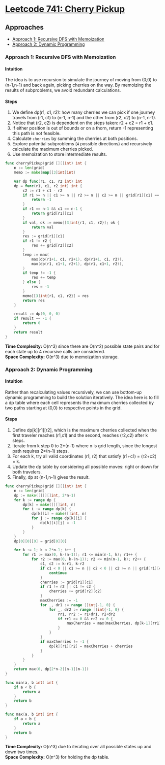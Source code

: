 # [Leetcode 741: Cherry Pickup](https://leetcode.com/problems/cherry-pickup/)

## Approaches
- [Approach 1: Recursive DFS with Memoization](#approach-1-recursive-dfs-with-memoization)
- [Approach 2: Dynamic Programming](#approach-2-dynamic-programming)

### Approach 1: Recursive DFS with Memoization

#### Intuition
The idea is to use recursion to simulate the journey of moving from (0,0) to (n-1,n-1) and back again, picking cherries on the way. By memoizing the results of subproblems, we avoid redundant calculations.

#### Steps
1. We define dp(r1, c1, r2): how many cherries we can pick if one journey travels from (r1, c1) to (n-1, n-1) and the other from (r2, c2) to (n-1, n-1).
2. Notice that (r2, c2) is dependent on the steps taken: r2 + c2 = r1 + c1.
3. If either position is out of bounds or on a thorn, return -1 representing this path is not feasible.
4. Calculate `cherries` by summing the cherries at both positions.
5. Explore potential subproblems (`4` possible directions) and recursively calculate the maximum cherries picked.
6. Use memoization to store intermediate results.

```go
func cherryPickup(grid [][]int) int {
    n := len(grid)
    memo := make(map[[3]int]int)

    var dp func(r1, c1, r2 int) int
    dp = func(r1, c1, r2 int) int {
        c2 := r1 + c1 - r2
        if r1 >= n || c1 >= n || r2 >= n || c2 >= n || grid[r1][c1] == -1 || grid[r2][c2] == -1 {
            return -1
        }
        if r1 == n-1 && c1 == n-1 {
            return grid[r1][c1]
        }
        if val, ok := memo[[3]int{r1, c1, r2}]; ok {
            return val
        }
        res := grid[r1][c1]
        if r1 != r2 {
            res += grid[r2][c2]
        }
        temp := max(
            max(dp(r1+1, c1, r2+1), dp(r1+1, c1, r2)),
            max(dp(r1, c1+1, r2+1), dp(r1, c1+1, r2)),
        )
        if temp != -1 {
            res += temp
        } else {
            res = -1
        }
        memo[[3]int{r1, c1, r2}] = res
        return res
    }

    result := dp(0, 0, 0)
    if result == -1 {
        return 0
    }
    return result
}
```

**Time Complexity:** O(n^3) since there are O(n^2) possible state pairs and for each state up to 4 recursive calls are considered.  
**Space Complexity:** O(n^3) due to memoization storage.

### Approach 2: Dynamic Programming

#### Intuition
Rather than recalculating values recursively, we can use bottom-up dynamic programming to build the solution iteratively. The idea here is to fill a dp table where each cell represents the maximum cherries collected by two paths starting at (0,0) to respective points in the grid.

#### Steps
1. Define dp[k][r1][r2], which is the maximum cherries collected when the first traveler reaches (r1,c1) and the second, reaches (r2,c2) after k steps.
2. Iterate from k step 0 to 2*(n-1) where n is grid length, since the longest path requires 2*(n-1) steps.
3. For each k, try all valid coordinates (r1, r2) that satisfy (r1+c1) = (r2+c2) = k.
4. Update the dp table by considering all possible moves: right or down for both travelers.
5. Finally, dp at (n-1,n-1) gives the result.

```go
func cherryPickup(grid [][]int) int {
    n := len(grid)
    dp := make([][][]int, 2*n-1)
    for k := range dp {
        dp[k] = make([][]int, n)
        for i := range dp[k] {
            dp[k][i] = make([]int, n)
            for j := range dp[k][i] {
                dp[k][i][j] = -1
            }
        }
    }
    dp[0][0][0] = grid[0][0]

    for k := 1; k < 2*n-1; k++ {
        for r1 := max(0, k-(n-1)); r1 <= min(n-1, k); r1++ {
            for r2 := max(0, k-(n-1)); r2 <= min(n-1, k); r2++ {
                c1, c2 := k-r1, k-r2
                if c1 < 0 || c1 >= n || c2 < 0 || c2 >= n || grid[r1][c1] == -1 || grid[r2][c2] == -1 {
                    continue
                }
                cherries := grid[r1][c1]
                if r1 != r2 || c1 != c2 {
                    cherries += grid[r2][c2]
                }
                maxCherries := -1
                for _, dr1 := range []int{-1, 0} {
                    for _, dr2 := range []int{-1, 0} {
                        rr1, rr2 := r1+dr1, r2+dr2
                        if rr1 >= 0 && rr2 >= 0 {
                            maxCherries = max(maxCherries, dp[k-1][rr1][rr2])
                        }
                    }
                }
                if maxCherries != -1 {
                    dp[k][r1][r2] = maxCherries + cherries
                }
            }
        }
    }
    return max(0, dp[2*n-2][n-1][n-1])
}

func min(a, b int) int {
    if a < b {
        return a
    }
    return b
}

func max(a, b int) int {
    if a > b {
        return a
    }
    return b
}
```

**Time Complexity:** O(n^3) due to iterating over all possible states up and down two times.  
**Space Complexity:** O(n^3) for holding the dp table.

